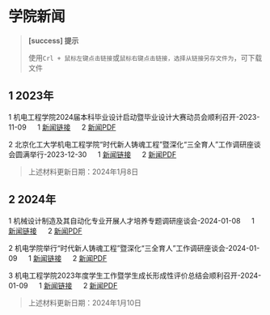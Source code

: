 # 学院新闻

> **[success] 提示**
> 
> 使用`Crl + 鼠标左键点击链接`或`鼠标右键点击链接，选择从链接另存文件为`，可下载文件
> 

## 1 2023年

1 机电工程学院2024届本科毕业设计启动暨毕业设计大赛动员会顺利召开-2023-11-09
     &emsp; 1 [新闻链接](https://mech.buct.edu.cn/2023/1109/c3100a185599/page.htm)
     &emsp; 2 [新闻PDF](./files/机电工程学院2024届本科毕业设计启动暨毕业设计大赛动员会顺利召开-2023-11-09.pdf)

2 北京化工大学机电工程学院“时代新人铸魂工程”暨深化“三全育人”工作调研座谈会圆满举行-2023-12-30
     &emsp; 1 [新闻链接](https://mp.weixin.qq.com/s/1WHNoLabB3FpF-hooZA3nA)
     &emsp; 2 [新闻PDF](./files/北京化工大学机电工程学院“时代新人铸魂工程”暨深化“三全育人”工作调研座谈会圆满举行-2023-12-30.pdf)

> 上述材料更新日期：2024年1月8日

## 2 2024年

1 机械设计制造及其自动化专业开展人才培养专题调研座谈会-2024-01-08
     &emsp; 1 [新闻链接](https://mp.weixin.qq.com/s/ZqhW6850gi2iYg2ffL6u1w)
     &emsp; 2 [新闻PDF](./files/机械设计制造及其自动化专业开展人才培养专题调研座谈会-2024-01-08.pdf)

2 机电学院举行“时代新人铸魂工程”暨深化“三全育人”工作调研座谈会-2024-01-09
     &emsp; 1 [新闻链接](https://mp.weixin.qq.com/s/n1GiDrRoYT_yjAn3jbFzRQ)
     &emsp; 2 [新闻PDF](./files/机电学院举行“时代新人铸魂工程”暨深化“三全育人”工作调研座谈会.pdf)

3 机电工程学院2023年度学生工作暨学生成长形成性评价总结会顺利召开-2024-01-09
     &emsp; 1 [新闻链接](https://mp.weixin.qq.com/s/9HIs_r3Uc50Hlge0bpzdNQ)
     &emsp; 2 [新闻PDF](./files/机电工程学院2023年度学生工作暨学生成长形成性评价总结会顺利召开.pdf)


> 上述材料更新日期：2024年1月10日